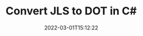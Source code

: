 ---
############################# Static ############################
layout: "auto-gen-conversion"
date: 2022-03-01T15:12:22
draft: false
otherformats: bmp dcm emf emz gif ico jp2 jpeg jpg png pps ppsx ppt pptx psb psd svg svgz tga tif tiff webp wmf wmz
breadcrumb: JLS to DOT in C#

############################# Head ############################
head_title: "JLS to DOT Converter in C#"
head_description: "Convert JLS to DOT in .NET using a few lines of code. Use the GroupDocs Document Conversion API to convert over 160 file formats."

############################# Header ############################
title: "Convert JLS to DOT in C#"
description: "JLS to DOT conversion with a few lines of .NET code"
bg_image: "https://cms.admin.containerize.com/templates/aspose/App_Themes/V3/images/bg/header1.png"
bg_overlay: false
button:
    enable: true

############################# SubMenu ############################
submenu:
    enable: true

    left:
        img_alt: "GroupDocs.Conversion for .NET"
        image: "https://cms.admin.containerize.com/templates/groupdocs/images/product-logos/90x90-noborder/groupdocs-conversion-net.png"
        product: "GroupDocs.Conversion"
        platform: ".NET"

    

############################# About ############################
about:
    enable: true
    title: "About GroupDocs.Conversion для .NET API"
    content: |
        [GroupDocs.Conversion for .NET](https://products.groupdocs.com/conversion/net/) can be used to convert Microsoft Word, Excel, PowerPoint, PDF, Visio and other formats. GroupDocs.Conversion is a standalone API that is suitable for back-end and internal systems where high performance is required. It does not depend on any software such as Microsoft or Open Office.
    

overview:
    enable: true
    content: |
        Convert your JLS files to DOT in .NET easily. You can use just a couple of C# code lines in any platform of your choice like - Windows, Linux, macOS.
        You can try JLS to DOT conversion for free and evaluate conversion results quality.
        Along with simple file conversion scenarios you can try more advanced options for loading source JLS file and for saving output DOT result. 
        
        For example, for the source JLS file you may use the following load options:

        * auto-detect file format;
        * specify password for protected files (if file format supports it);
        * replace missing fonts to preserve document appearance.
        
        There are also advanced convert options for the DOT file:

        * convert specific document page or page range;
        * add a watermark to the converted DOT file.

        Once conversion is completed you can save your DOT file to the local file path or any third-party storage like FTP, Amazon S3, Google Drive, Dropbox etc.
        Please note - to convert JLS to DOT there is no need for any additional software installed - like MS Office, Open Office, Adobe Acrobat Reader etc. 


############################# Steps ############################
steps:
    enable: true
    title_left: "Steps to convert JLS to DOT in C#"
    content_left: |
        [GroupDocs.Conversion](https://products.groupdocs.com/conversion/net/) makes it easy for developers to convert a JLS file to DOT with a few lines of code.

        * Create an instance of the Converter class and provide the file JLS with the full path
        * Create and set ConvertOptions for DOT type.
        * Call the Converter.Convert method and pass the full path and format (DOT) as a parameter
        
    title_right: "System Requirements"
    content_right: |
        Basic conversion with GroupDocs.Conversion for .NET can be done in just a few simple steps. Our APIs are supported on all major platforms and operating systems. Before executing the code below, make sure you have the following prerequisites installed on your system.

        * Operating systems: Microsoft Windows, Linux, MacOS
        * Development environments: Microsoft Visual Studio, Xamarin, MonoDevelop
        * Frameworks: .NET Framework, .NET Standard, .NET Core, Mono
        * Get the latest GroupDocs.Conversion for .NET from [Nuget](https://www.nuget.org/packages/groupdocs.conversion)
        
    code: |
        ```cs
        // Load JLS file
        var converter = new GroupDocs.Conversion.Converter("template.jls");
        // Set conversion parameters for DOT format
        var convertOptions = converter.GetPossibleConversions()["dot"].ConvertOptions;
        // Convert to DOT format
        converter.Convert("output.dot", convertOptions);        
        ```
        
demos:
    enable: true
    title: "JLS to DOT Live Demo"
    content: |
       Convert JLS to DOT now by visiting the [GroupDocs.Conversion App](https://products.groupdocs.app/conversion/family) website. Online demo has the following advantages
          

more_formats:
    enable: true
    title: "Other supported transformations JLS"
    content: "You can also convert JLS to many other file formats. Please see the list below."
       
       
back_to_top:
    enable: true
---